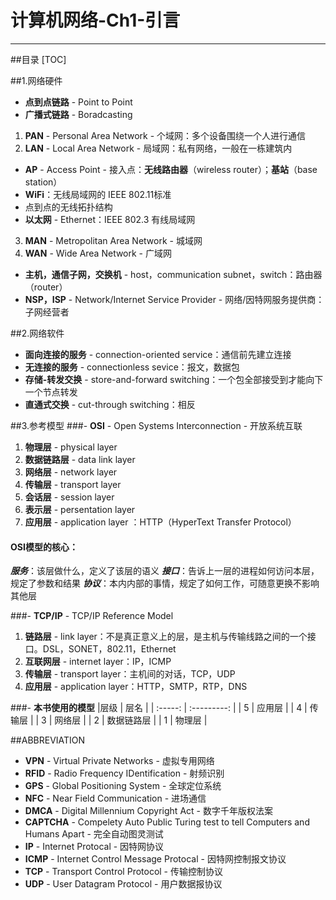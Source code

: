 # 计算机网络-Ch1-引言

---
##目录
[TOC]

##1.网络硬件
- **点到点链路** - Point to Point
- **广播式链路** - Boradcasting

1. **PAN** - Personal Area Network - 个域网：多个设备围绕一个人进行通信
2. **LAN** - Local Area Network - 局域网：私有网络，一般在一栋建筑内
  - **AP** - Access Point - 接入点：**无线路由器**（wireless router）；**基站**（base station）
  - **WiFi**：无线局域网的 IEEE 802.11标准
  - 点到点的无线拓扑结构
  - **以太网** - Ethernet：IEEE 802.3 有线局域网
3. **MAN** - Metropolitan Area Network - 城域网
4. **WAN** - Wide Area Network - 广域网
  - **主机，通信子网，交换机** - host，communication subnet，switch：路由器（router）
  - **NSP，ISP** - Network/Internet Service Provider - 网络/因特网服务提供商：子网经营者
 
##2.网络软件
- **面向连接的服务** - connection-oriented service：通信前先建立连接
- **无连接的服务** - connectionless sevice：报文，数据包
- **存储-转发交换** - store-and-forward switching：一个包全部接受到才能向下一个节点转发
- **直通式交换** - cut-through switching：相反

##3.参考模型
###- **OSI** - Open Systems Interconnection - 开放系统互联
  1. **物理层** - physical layer
  2. **数据链路层** - data link layer
  3. **网络层** - network layer
  4. **传输层** - transport layer
  5. **会话层** - session layer
  6. **表示层** - persentation layer
  7. **应用层** - application layer ：HTTP（HyperText Transfer Protocol）
  
#### OSI模型的核心：
***服务***：该层做什么，定义了该层的语义
***接口***：告诉上一层的进程如何访问本层，规定了参数和结果
***协议***：本内内部的事情，规定了如何工作，可随意更换不影响其他层
  
###- **TCP/IP** - TCP/IP Reference Model
  1. **链路层** - link layer：不是真正意义上的层，是主机与传输线路之间的一个接口。DSL，SONET，802.11，Ethernet
  2. **互联网层** - internet layer：IP，ICMP
  3. **传输层** - transport layer：主机间的对话，TCP，UDP
  4. **应用层** - application layer：HTTP，SMTP，RTP，DNS
  
###- **本书使用的模型**
|层级   | 层名  |
| :-----: | :---------: |
| 5     |     应用层     |
| 4     |     传输层     |
| 3     |     网络层     |
| 2     |   数据链路层   |
| 1     |     物理层     |


##ABBREVIATION
- **VPN** - Virtual Private Networks - 虚拟专用网络
- **RFID** - Radio Frequency IDentification - 射频识别
- **GPS** - Global Positioning System - 全球定位系统
- **NFC** - Near Field Communication - 进场通信
- **DMCA** - Digital Millennium Copyright Act - 数字千年版权法案
- **CAPTCHA** - Compelety Auto Public Turing test to tell Computers and Humans Apart - 完全自动图灵测试
- **IP** - Internet Protocal - 因特网协议
- **ICMP** - Internet Control Message Protocal - 因特网控制报文协议
- **TCP** - Transport Control Protocol - 传输控制协议
- **UDP** - User Datagram Protocol - 用户数据报协议








